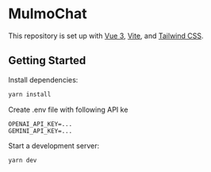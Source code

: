 # MulmoChat

This repository is set up with [Vue 3](https://vuejs.org/), [Vite](https://vitejs.dev/), and [Tailwind CSS](https://tailwindcss.com/).

## Getting Started

Install dependencies:

```sh
yarn install
```

Create .env file with following API ke

```
OPENAI_API_KEY=...
GEMINI_API_KEY=...
```

Start a development server:

```sh
yarn dev
```
